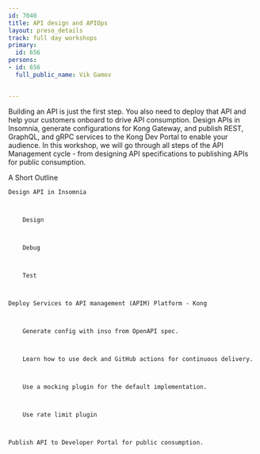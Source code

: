 ---
id: 7040
title: API design and APIOps
layout: preso_details
track: full day workshops
primary:
  id: 656
persons:
- id: 656
  full_public_name: Vik Gamov

---
Building an API is just the first step. You also need to deploy that API and help your customers onboard to drive API consumption. Design APIs in Insomnia, generate configurations for Kong Gateway, and publish REST, GraphQL, and gRPC services to the Kong Dev Portal to enable your audience. In this workshop, we will go through all steps of the API Management cycle - from designing API specifications to publishing APIs for public consumption.
A Short Outline

    Design API in Insomnia

        Design

        Debug

        Test

    Deploy Services to API management (APIM) Platform - Kong

        Generate config with inso from OpenAPI spec.

        Learn how to use deck and GitHub actions for continuous delivery.

        Use a mocking plugin for the default implementation.

        Use rate limit plugin

    Publish API to Developer Portal for public consumption.